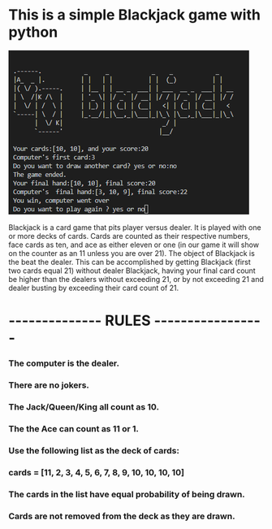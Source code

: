 # This is a simple Blackjack game with python
![alt text](https://github.com/mrkasri/simple_black_jack_game/blob/master/results.PNG?raw=true)

<p>Blackjack is a card game that pits player versus dealer. It is played with one or more decks of cards. Cards are counted as their respective numbers, face cards as ten, and ace as either eleven or one (in our game it will show on the counter as an 11 unless you are over 21). The object of Blackjack is the beat the dealer. This can be accomplished by getting Blackjack (first two cards equal 21) without dealer Blackjack, having your final card count be higher than the dealers without exceeding 21, or by not exceeding 21 and dealer busting by exceeding their card count of 21.</p>

# -------------- RULES -----------------
### The computer is the dealer.
### There are no jokers. 
### The Jack/Queen/King all count as 10.
### The the Ace can count as 11 or 1.
### Use the following list as the deck of cards:
### cards = [11, 2, 3, 4, 5, 6, 7, 8, 9, 10, 10, 10, 10]
### The cards in the list have equal probability of being drawn.
### Cards are not removed from the deck as they are drawn.

